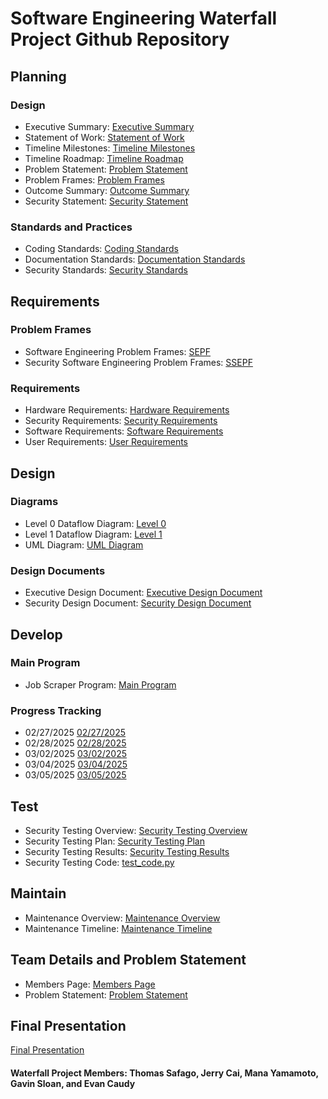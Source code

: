 # Software Engineering Waterfall Project Github Repository

## Planning
### Design
- Executive Summary: [Executive Summary](https://github.com/kiffit/Jobsearch_Web_Scraper/blob/main/Planning%20Phase/Executive%20Summary.md)
- Statement of Work: [Statement of Work](https://github.com/kiffit/Jobsearch_Web_Scraper/blob/main/Planning%20Phase/Statement%20of%20Work.md)
- Timeline Milestones: [Timeline Milestones](https://github.com/kiffit/Jobsearch_Web_Scraper/blob/main/Planning%20Phase/Timeline/Timeline%20Milestones.png)
- Timeline Roadmap: [Timeline Roadmap](https://github.com/kiffit/Jobsearch_Web_Scraper/blob/main/Planning%20Phase/Timeline/Timeline%20Roadmap.png)
- Problem Statement: [Problem Statement](https://github.com/kiffit/Jobsearch_Web_Scraper/blob/main/Planning%20Phase/Problem%20Statement.md)
- Problem Frames: [Problem Frames](https://github.com/kiffit/Jobsearch_Web_Scraper/blob/main/Planning%20Phase/Problem%20Frames.md)
- Outcome Summary: [Outcome Summary](https://github.com/kiffit/Jobsearch_Web_Scraper/blob/main/Planning%20Phase/Outcome%20Summary.md)
- Security Statement: [Security Statement](https://github.com/kiffit/Jobsearch_Web_Scraper/blob/main/Planning%20Phase/Security%20Statement.md)
### Standards and Practices
- Coding Standards: [Coding Standards](https://github.com/kiffit/Jobsearch_Web_Scraper/blob/main/Planning%20Phase/Standards%20and%20Practices/Coding%20Standards.md)
- Documentation Standards: [Documentation Standards](https://github.com/kiffit/Jobsearch_Web_Scraper/blob/main/Planning%20Phase/Standards%20and%20Practices/Documentation%20Standards.md)
- Security Standards: [Security Standards](https://github.com/kiffit/Jobsearch_Web_Scraper/blob/main/Planning%20Phase/Standards%20and%20Practices/Security%20Standards.md)

## Requirements
### Problem Frames
- Software Engineering Problem Frames: [SEPF](https://github.com/kiffit/Jobsearch_Web_Scraper/blob/main/Requirement%20Phase/Problem%20Frames/Software%20Engineering%20Problem%20Frame.png)
- Security Software Engineering Problem Frames: [SSEPF](https://github.com/kiffit/Jobsearch_Web_Scraper/blob/main/Requirement%20Phase/Problem%20Frames/Security%20Software%20Engineering%20Problem%20Frames.png)
### Requirements
- Hardware Requirements: [Hardware Requirements](https://github.com/kiffit/Jobsearch_Web_Scraper/blob/main/Requirement%20Phase/Requirements/Hardware%20Requirements.md)
- Security Requirements: [Security Requirements](https://github.com/kiffit/Jobsearch_Web_Scraper/blob/main/Requirement%20Phase/Requirements/Security%20Requirements.md)
- Software Requirements: [Software Requirements](https://github.com/kiffit/Jobsearch_Web_Scraper/blob/main/Requirement%20Phase/Requirements/Software%20Requirements.md)
- User Requirements: [User Requirements](https://github.com/kiffit/Jobsearch_Web_Scraper/blob/main/Requirement%20Phase/Requirements/User%20Requirements.md)

## Design
### Diagrams
- Level 0 Dataflow Diagram: [Level 0](https://github.com/kiffit/Jobsearch_Web_Scraper/blob/main/Design%20Phase/Diagrams/Level%200%20Dataflow%20Diagram.png)
- Level 1 Dataflow Diagram: [Level 1](https://github.com/kiffit/Jobsearch_Web_Scraper/blob/main/Design%20Phase/Diagrams/Level%201%20Dataflow%20Diagram.png)
- UML Diagram: [UML Diagram](https://github.com/kiffit/Jobsearch_Web_Scraper/blob/main/Design%20Phase/Diagrams/UML%20Diagram.png)
### Design Documents
- Executive Design Document: [Executive Design Document](https://github.com/kiffit/Jobsearch_Web_Scraper/blob/main/Design%20Phase/Executive%20Design%20Document.md)
- Security Design Document: [Security Design Document](https://github.com/kiffit/Jobsearch_Web_Scraper/blob/main/Design%20Phase/Security%20Design%20Document.md)

## Develop
### Main Program
- Job Scraper Program: [Main Program](https://github.com/kiffit/Jobsearch_Web_Scraper/blob/main/Develop%20Phase/Code/main.py)

### Progress Tracking
- 02/27/2025 [02/27/2025](https://github.com/kiffit/Jobsearch_Web_Scraper/blob/main/Develop%20Phase/Code/Progress%20Tracking/Job%20Scraper%2002.27.2025.pdf)
- 02/28/2025 [02/28/2025](https://github.com/kiffit/Jobsearch_Web_Scraper/blob/main/Develop%20Phase/Code/Progress%20Tracking/Job%20Scraper%2002.28.2025.pdf)
- 03/02/2025 [03/02/2025](https://github.com/kiffit/Jobsearch_Web_Scraper/blob/main/Develop%20Phase/Code/Progress%20Tracking/Job%20Scraper%2003.02.2025.pdf)
- 03/04/2025 [03/04/2025](https://github.com/kiffit/Jobsearch_Web_Scraper/blob/main/Develop%20Phase/Code/Progress%20Tracking/Job%20Scraper%2003.04.2025.pdf)
- 03/05/2025 [03/05/2025](https://github.com/kiffit/Jobsearch_Web_Scraper/blob/main/Develop%20Phase/Code/Progress%20Tracking/Job%20Scraper%2003.05.2025.pdf)

## Test
- Security Testing Overview: [Security Testing Overview](https://github.com/kiffit/Jobsearch_Web_Scraper/blob/main/Test%20Phase/Security%20Testing%20Overview.md)
- Security Testing Plan: [Security Testing Plan](https://github.com/kiffit/Jobsearch_Web_Scraper/blob/main/Test%20Phase/Security%20Testing%20Plan.md)
- Security Testing Results: [Security Testing Results](https://github.com/kiffit/Jobsearch_Web_Scraper/blob/main/Test%20Phase/Security%20Testing%20Results.md)
- Security Testing Code: [test_code.py](https://github.com/kiffit/Jobsearch_Web_Scraper/blob/main/Test%20Phase/test_code.py)

## Maintain
- Maintenance Overview: [Maintenance Overview](https://github.com/kiffit/Jobsearch_Web_Scraper/blob/main/Maintain%20Phase/Maintenance_Overview.md)
- Maintenance Timeline: [Maintenance Timeline](https://github.com/kiffit/Jobsearch_Web_Scraper/edit/main/Maintain%20Phase/Maintenance%20Timeline.md)

## Team Details and Problem Statement
- Members Page: [Members Page](https://github.com/kiffit/waterfall-project/blob/main/Team%20Details%20and%20Problem%20Statement/Members%20Page.md)
- Problem Statement: [Problem Statement](https://github.com/kiffit/waterfall-project/blob/main/Team%20Details%20and%20Problem%20Statement/Problem%20Statement.md) 

## Final Presentation
[Final Presentation](https://github.com/kiffit/Jobsearch_Web_Scraper/blob/main/Maintain%20Phase/Final%20Waterfall%20Presentation.pptx)

#### Waterfall Project Members: Thomas Safago, Jerry Cai, Mana Yamamoto, Gavin Sloan, and Evan Caudy
